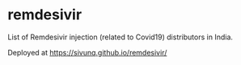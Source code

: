 # remdesivir
List of Remdesivir injection (related to Covid19) distributors in India. 

Deployed at https://sivunq.github.io/remdesivir/
